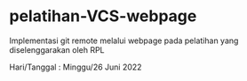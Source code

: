 # pelatihan-VCS-webpage
Implementasi git remote melalui webpage pada pelatihan yang diselenggarakan oleh RPL

Hari/Tanggal : Minggu/26 Juni 2022
